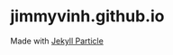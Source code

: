 # jimmyvinh.github.io

<p>Made with <a href="https://github.com/nrandecker/particle/">Jekyll Particle</a></p>
